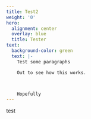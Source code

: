 ```yaml
---
title: Test2
weight: '0'
hero:
  alignment: center
  overlay: blue
  title: Tester
text:
  background-color: green
  text: |-
    Test some paragraphs

    Out to see how this works. 



    Hopefully
---
```

test
